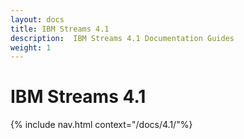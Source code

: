```yaml
---
layout: docs
title: IBM Streams 4.1
description:  IBM Streams 4.1 Documentation Guides
weight: 1
---
```


# IBM Streams 4.1    

{% include nav.html context="/docs/4.1/"%}